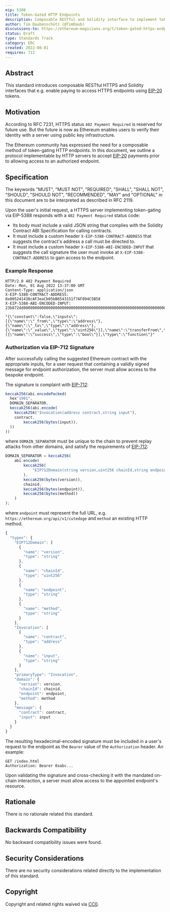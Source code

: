 ```yaml
---
eip: 5388
title: Token-Gated HTTP Endpoints
description: Composable RESTful and Solidity interface to implement token-gated HTTPS endpoints usind data tokens.
author: Tim Daubenschütz (@TimDaub)
discussions-to: https://ethereum-magicians.org/t/token-gated-https-endpoints/10205
status: Draft
type: Standards Track
category: ERC
created: 2022-08-01
requires: 712
---
```


## Abstract

This standard introduces composable RESTful HTTPS and Solidity interfaces that e.g. enable paying to access HTTPS endpoints using [EIP-20](./eip-20.md) tokens.

## Motivation

According to RFC 7231, HTTPS status `402 Payment Required` is reserved for future use. But the future is now as Ethereum enables users to verify their identity with a server using public key infrastructure.

The Ethereum community has expressed the need for a composable method of token-gating HTTP endpoints. In this document, we outline a protocol implementable by HTTP servers to accept [EIP-20](./eip-20.md) payments prior to allowing access to an authorized endpoint.

## Specification

The keywords "MUST", "MUST NOT", "REQUIRED", "SHALL", "SHALL NOT", "SHOULD", "SHOULD NOT", "RECOMMENDED", "MAY" and "OPTIONAL" in this document are to be interpreted as described in RFC 2119.

Upon the user's initial request, a HTTPS server implementing token-gating via EIP-5388 responds with a `402 Payment Required` status code:

- Its body must include a valid JSON string that complies with the Solidity Contract ABI Specification for calling contracts.
- It must include a custom header `X-EIP-5388-CONTRACT-ADDRESS` that suggests the contract's address a call must be directed to.
- It must include a custom header `X-EIP-5388-ABI-ENCODED-INPUT` that suggests the call signature the user must invoke at `X-EIP-5388-CONTRACT-ADDRESS` to gain access to the endpoint.

### Example Response

```
HTTP/2.0 402 Payment Required
Date: Mon, 01 Aug 2022 13:37:00 GMT
Content-Type: application/json
X-EIP-5388-CONTRACT-ADDRESS: 0x005241438cAF3eaCb05bB6543151f7AF894C5B58
X-EIP-5388-ABI-ENCODED-INPUT: 23b872dd00000000000000000000000000000000000000000000000000000000000000000000000000000000000000000000000000000000000000000000000000000000000000000000000000000000000000000000000000000000000000000000007b

"{\"constant\":false,\"inputs\":[{\"name\":\"_from\",\"type\":\"address\"},{\"name\":\"_to\",\"type\":\"address\"},{\"name\":\"_value\",\"type\":\"uint256\"}],\"name\":\"transferFrom\",\"outputs\":[{\"name\":\"success\",\"type\":\"bool\"}],\"type\":\"function\"}"
```

### Authorization via EIP-712 Signature

After successfully calling the suggested Ethereum contract with the appropriate inputs, for a user request that containing a validly signed message for endpoint authorization, the server must allow access to the bespoke endpoint.

The signature is complaint with [EIP-712](./eip-712.md):

```js
keccak256(abi.encodePacked(
  hex"1901",
  DOMAIN_SEPARATOR,
  keccak256(abi.encode(
    keccak256("Invocation(address contract,string input"),
    contract,
		keccak256(bytes(input)),
  ))
))
```

where `DOMAIN_SEPARATOR` must be unique to the chain to prevent replay attacks from other domains, and satisfy the requirements of [EIP-712](./eip-712.md):

```js
DOMAIN_SEPARATOR = keccak256(
	abi.encode(
		keccak256(
			"EIP712Domain(string version,uint256 chainId,string endpoint,string method)"
		),
		keccak256(bytes(version)),
		chainid,
		keccak256(bytes(endpoint)),
		keccak256(bytes(method))
	)
);
```

where `endpoint` must represent the full URL, e.g. `https://ethereum.org/api/v1/cutedoge` and `method` an existing HTTP method.

```js
{
  "types": {
    "EIP712Domain": [
      {
        "name": "version",
        "type": "string"
      },
      {
        "name": "chainId",
        "type": "uint256"
      },
      {
        "name": "endpoint",
        "type": "string"
      },
      {
        "name": "method",
        "type": "string"
      }
    ],
    "Invocation": [
      {
        "name": "contract",
        "type": "address"
      },
      {
        "name": "input",
        "type": "string"
      }
    ],
    "primaryType": "Invocation",
    "domain": {
      "version": version,
      "chainId": chainid,
      "endpoint": endpoint,
      "method": method
    },
    "message": {
      "contract": contract,
      "input": input
    }
  }
}
```

The resulting hexadecimal-encoded signature must be included in a user's request to the endpoint as the `Bearer` value of the `Authorization` header. An example:

```
GET /index.html
Authorization: Bearer 0xabc...
```

Upon validating the signature and cross-checking it with the mandated on-chain interaction, a server must allow access to the appointed endpoint's resource.

## Rationale

There is no rationale related this standard.

## Backwards Compatibility

No backward compatibility issues were found.

## Security Considerations

There are no security considerations related directly to the implementation of this standard.

## Copyright

Copyright and related rights waived via [CC0](../LICENSE.md).
